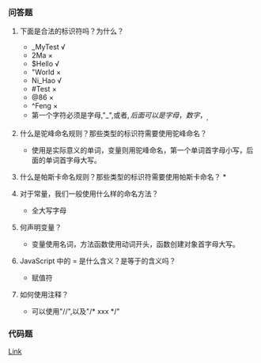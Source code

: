 ### 问答题
1. 下面是合法的标识符吗？为什么？
    + _MyTest   √
    + 2Ma       ×
    + $Hello    √
    + "World    ×
    + Ni_Hao    √
    + #Test     ×
    + @86       ×
    + ^Feng     ×

    * 第一个字符必须是字母,"_",或者$,后面可以是字母，数字，_,$
2. 什么是驼峰命名规则？那些类型的标识符需要使用驼峰命名？
    * 使用是实际意义的单词，变量则用驼峰命名，第一个单词首字母小写，后面的单词首字母大写。

3. 什么是帕斯卡命名规则？那些类型的标识符需要使用帕斯卡命名？
    * 
4. 对于常量，我们一般使用什么样的命名方法？
    * 全大写字母
5. 何声明变量？
    * 变量使用名词，方法函数使用动词开头，函数创建对象首字母大写。
6. JavaScript 中的 = 是什么含义？是等于的含义吗？
    * 赋值符
7. 如何使用注释？
    * 可以使用"//",以及"/* xxx  */"
### 代码题
[Link](https://github.com/a735315482/mfs-homework/blob/master/21-30/24%E5%8F%98%E9%87%8F%E5%A3%B0%E6%98%8E.js)
